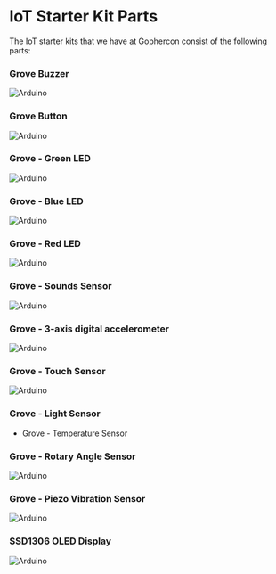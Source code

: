# IoT Starter Kit Parts

The IoT starter kits that we have at Gophercon consist of the following parts:

### Grove Buzzer
![Arduino](./images/step0.png)

### Grove Button
![Arduino](./images/step0.png)

### Grove - Green LED
![Arduino](./images/step0.png)

### Grove - Blue LED
![Arduino](./images/step0.png)

### Grove - Red LED
![Arduino](./images/step0.png)

### Grove - Sounds Sensor
![Arduino](./images/step0.png)

### Grove - 3-axis digital accelerometer
![Arduino](./images/step0.png)

### Grove - Touch Sensor
![Arduino](./images/step0.png)

### Grove - Light Sensor
- Grove - Temperature Sensor

### Grove - Rotary Angle Sensor
![Arduino](./images/step0.png)

### Grove - Piezo Vibration Sensor
![Arduino](./images/step0.png)

### SSD1306 OLED Display
![Arduino](./images/step0.png)
